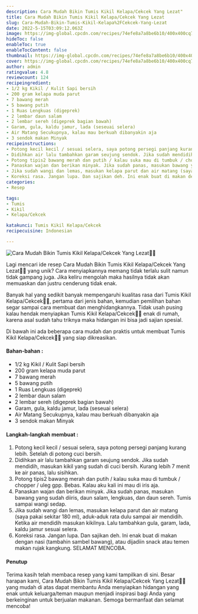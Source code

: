```yaml
---
description: Cara Mudah Bikin Tumis Kikil Kelapa/Cekcek Yang Lezat"
title: Cara Mudah Bikin Tumis Kikil Kelapa/Cekcek Yang Lezat
slug: Cara-Mudah-Bikin-Tumis-Kikil-Kelapa%2FCekcek-Yang-Lezat
date: 2022-5-15T03:09:12.063Z
image: https://img-global.cpcdn.com/recipes/74efe8a7a8be6b10/400x400cq70/photo.jpg
hideToc: false
enableToc: true
enableTocContent: false
thumbnail: https://img-global.cpcdn.com/recipes/74efe8a7a8be6b10/400x400cq70/photo.jpg
cover: https://img-global.cpcdn.com/recipes/74efe8a7a8be6b10/400x400cq70/photo.jpg
author: admin
ratingvalue: 4.8
reviewcount: 124
recipeingredient:
- 1/2 kg Kikil / Kulit Sapi bersih
- 200 gram kelapa muda parut
- 7 bawang merah
- 5 bawang putih
- 1 Ruas Lengkuas (digeprek)
- 2 lembar daun salam
- 2 lembar sereh (digeprek bagian bawah)
- Garam, gula, kaldu jamur, lada (seseuai selera)
- Air Matang Secukupnya, kalau mau berkuah dibanyakin aja
- 3 sendok makan Minyak
recipeinstructions:
- Potong kecil kecil / sesuai selera, saya potong persegi panjang kurang lebih. Setelah di potong cuci bersih.
- Didihkan air lalu tambahkan garam seujung sendok. Jika sudah mendidih, masukan kikil yang sudah di cuci bersih. Kurang lebih 7 menit ke air panas, lalu sisihkan.
- Potong tipis2 bawang merah dan putih / kalau suka mau di tumbuk / chopper / uleg gpp. Bebas. Kalau aku kali ini mau di iris aja.
- Panaskan wajan dan berikan minyak. Jika sudah panas, masukan bawang yang sudah diiris, daun salam, lengkuas, dan daun sereh. Tumis sampai wangi sedap.
- Jika sudah wangi dan lemas, masukan kelapa parut dan air matang (saya pakai sekitar 180 ml), aduk-aduk rata dulu sampai air mendidih. Ketika air mendidih masukan kikilnya. Lalu tambahkan gula, garam, lada, kaldu jamur sesuai selera.
- Koreksi rasa. Jangan lupa. Dan sajikan deh. Ini enak buat di makan dengan nasi (tambahin sambel bawang), atau dijadiin snack atau temen makan rujak kangkung. SELAMAT MENCOBA.
categories:
- Resep

tags:
- Tumis
- Kikil
- Kelapa/Cekcek

katakunci: Tumis Kikil Kelapa/Cekcek
recipecuisine: Indonesian

---
```


![Cara Mudah Bikin Tumis Kikil Kelapa/Cekcek Yang Lezat👩‍🍳](https://img-global.cpcdn.com/recipes/74efe8a7a8be6b10/400x400cq70/photo.jpg)

Lagi mencari ide resep Cara Mudah Bikin Tumis Kikil Kelapa/Cekcek Yang Lezat👩‍🍳 yang unik? Cara menyiapkannya memang tidak terlalu sulit namun tidak gampang juga. Jika keliru mengolah maka hasilnya tidak akan memuaskan dan justru cenderung tidak enak.

Banyak hal yang sedikit banyak mempengaruhi kualitas rasa dari Tumis Kikil Kelapa/Cekcek👩‍🍳, pertama dari jenis bahan, kemudian pemilihan bahan segar sampai cara membuat dan menghidangkannya. Tidak usah pusing kalau hendak menyiapkan Tumis Kikil Kelapa/Cekcek👩‍🍳 enak di rumah, karena asal sudah tahu triknya maka hidangan ini bisa jadi sajian spesial.

Di bawah ini ada beberapa cara mudah dan praktis untuk membuat Tumis Kikil Kelapa/Cekcek👩‍🍳 yang siap dikreasikan.

<!--inarticleads1-->

#### Bahan-bahan :

- 1/2 kg Kikil / Kulit Sapi bersih
- 200 gram kelapa muda parut
- 7 bawang merah
- 5 bawang putih
- 1 Ruas Lengkuas (digeprek)
- 2 lembar daun salam
- 2 lembar sereh (digeprek bagian bawah)
- Garam, gula, kaldu jamur, lada (seseuai selera)
- Air Matang Secukupnya, kalau mau berkuah dibanyakin aja
- 3 sendok makan Minyak

<!--inarticleads2-->

#### Langkah-langkah membuat :

1. Potong kecil kecil / sesuai selera, saya potong persegi panjang kurang lebih. Setelah di potong cuci bersih.
1. Didihkan air lalu tambahkan garam seujung sendok. Jika sudah mendidih, masukan kikil yang sudah di cuci bersih. Kurang lebih 7 menit ke air panas, lalu sisihkan.
1. Potong tipis2 bawang merah dan putih / kalau suka mau di tumbuk / chopper / uleg gpp. Bebas. Kalau aku kali ini mau di iris aja.
1. Panaskan wajan dan berikan minyak. Jika sudah panas, masukan bawang yang sudah diiris, daun salam, lengkuas, dan daun sereh. Tumis sampai wangi sedap.
1. Jika sudah wangi dan lemas, masukan kelapa parut dan air matang (saya pakai sekitar 180 ml), aduk-aduk rata dulu sampai air mendidih. Ketika air mendidih masukan kikilnya. Lalu tambahkan gula, garam, lada, kaldu jamur sesuai selera.
1. Koreksi rasa. Jangan lupa. Dan sajikan deh. Ini enak buat di makan dengan nasi (tambahin sambel bawang), atau dijadiin snack atau temen makan rujak kangkung. SELAMAT MENCOBA.

#### Penutup

Terima kasih telah membaca resep yang kami tampilkan di sini. Besar harapan kami, Cara Mudah Bikin Tumis Kikil Kelapa/Cekcek Yang Lezat👩‍🍳 yang mudah di atas dapat membantu Anda menyiapkan hidangan yang enak untuk keluarga/teman maupun menjadi inspirasi bagi Anda yang berkeinginan untuk berjualan makanan. Semoga bermanfaat dan selamat mencoba!